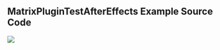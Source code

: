 MatrixPluginTestAfterEffects Example Source Code 
----------------------------------------------
<img src="https://media-hosting.imagekit.io/05d45de5558e400a/plmatrix.png?Expires=1841594699&Key-Pair-Id=K2ZIVPTIP2VGHC&Signature=Hpz9E1jpwElu7Qhlw-RhcdpWuGc7HCJwD1QhI-L8P22KxRR3mDg6YLxBjnXX3yIU6fKKkE7qOElmtbVEkK-25jBKYY7IFRj2Qok3Px1zPoIw0vvS5PREIVNAc8P4tt53i3DM5mxivR3v~ErPpsp9Ijn5-9H7inuqd3YMDfbqi-ofP8rXymw6guEfDTvhheTkV2nKLodYBAeiyQHy75VByLPRtzrlB6pJQz9jOJApfmFcCjP48r4dv5pZLJepzdUTurQqnpkKmiFwxjaJ58wZR2INk-fCVin54qFhgY-XcenIF7TqjKUapnVj0cO6hQfs2ERz8Tiov~jGEaoAGjcljQ__"/>
